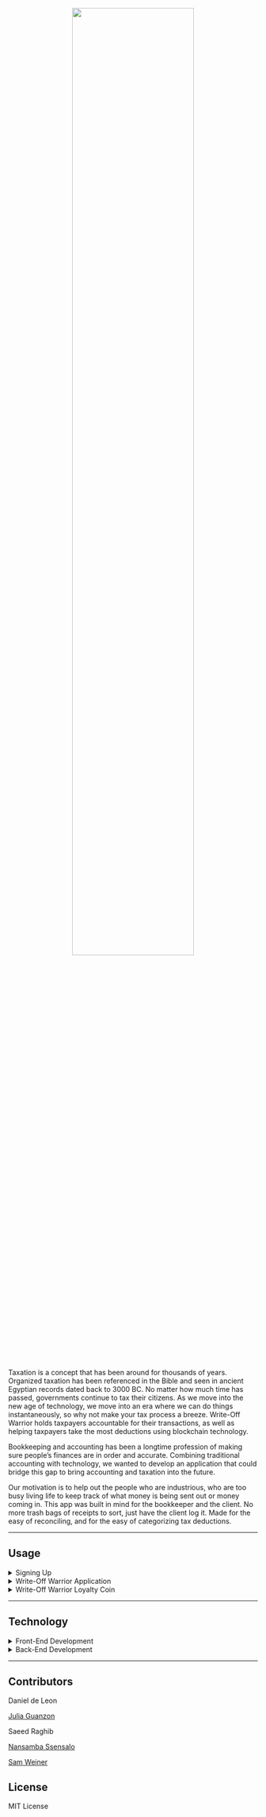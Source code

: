 <p align="center" width="100%">
    <img width="70%" src="https://user-images.githubusercontent.com/84649228/142973400-cb83b9d0-2d0f-4ee0-a043-ae8b7fdbbe6b.png"> 
</p>

Taxation is a concept that has been around for thousands of years. Organized taxation has been referenced in the Bible and seen in ancient Egyptian records dated back to 3000 BC. No matter how much time has passed, governments continue to tax their citizens. As we move into the new age of technology, we move into an era where we can do things instantaneously, so why not make your tax process a breeze. Write-Off Warrior holds taxpayers accountable for their transactions, as well as helping taxpayers take the most deductions using blockchain technology.

Bookkeeping and accounting has been a longtime profession of making sure people’s finances are in order and accurate. Combining traditional accounting with technology, we wanted to develop an application that could bridge this gap to bring accounting and taxation into the future.

Our motivation is to help out the people who are industrious, who are too busy living life to keep track of what money is being sent out or money coming in. This app was built in mind for the bookkeeper and the client. No more trash bags of receipts to sort, just have the client log it. Made for the easy of reconciling, and for the easy of categorizing tax deductions. 

---
## Usage

<details>
<summary>Signing Up</summary>

To sign up for Write-Off Warrior, please create a new username and password.    
</details>

<details>
<summary>Write-Off Warrior Application</summary>

Instructional guide on how to use the application.
    
</details>

<details>
<summary>Write-Off Warrior Loyalty Coin</summary>

Explain the loyalty coin program.
    
</details>

---
## Technology

<details>
<summary>Front-End Development</summary>

[Streamlit](https://github.com/streamlit/streamlit) - Open source app framework

[Heroku](https://www.heroku.com/) - Cloud-Based decentralized platform
    
</details>

<details>
<summary>Back-End Development</summary>

[conda 4.10.3](https://docs.anaconda.com/anaconda/install/index.html) - Package manager, Environment Manager

python 3.7 - included in Anaconda

[Solidity](https://docs.soliditylang.org/en/v0.8.10/) - Implement smart contracts 
    
</details>

---

## Contributors

Daniel de Leon

[Julia Guanzon](https://www.linkedin.com/in/julia-guanzon/)

Saeed Raghib

[Nansamba Ssensalo](https://www.linkedin.com/in/a-nansamba-ssensalo/)

[Sam Weiner](www.linkedin.com/in/samuel-weiner)


## License

MIT License
